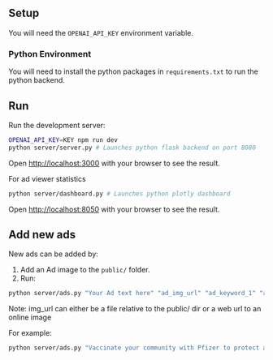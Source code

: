 ## Setup

You will need the `OPENAI_API_KEY` environment variable.

### Python Environment
You will need to install the python packages in `requirements.txt` to run the python backend.

## Run

Run the development server:

```bash
OPENAI_API_KEY=KEY npm run dev
python server/server.py # Launches python flask backend on port 8080
```
Open [http://localhost:3000](http://localhost:3000) with your browser to see the result.



For ad viewer statistics
```bash
python server/dashboard.py # Launches python plotly dashboard
```
Open [http://localhost:8050](http://localhost:8050) with your browser to see the result.


## Add new ads

New ads can be added by:
1. Add an Ad image to the `public/` folder.
2. Run:
```bash
python server/ads.py "Your Ad text here" "ad_img_url" "ad_keyword_1" "ad_keyword_2" "ad_keyword_3" ...
```
Note: img_url can either be a file relative to the public/ dir or a web url to an online image

For example:
```bash
python server/ads.py "Vaccinate your community with Pfizer to protect against Covid-19" "https://logos-world.net/wp-content/uploads/2022/02/Pfizer-Logo.png" covid covid-19 coronavirus
```

